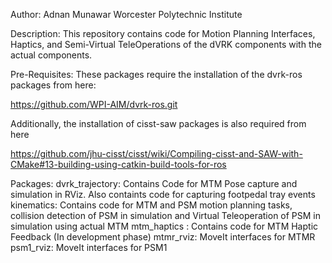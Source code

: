 Author: Adnan Munawar
Worcester Polytechnic Institute

Description:
This repository contains code for Motion Planning Interfaces, Haptics, and Semi-Virtual TeleOperations of the dVRK components with the actual components.

Pre-Requisites:
These packages require the installation of the dvrk-ros packages from here:

https://github.com/WPI-AIM/dvrk-ros.git

Additionally, the installation of cisst-saw packages is also required from here

https://github.com/jhu-cisst/cisst/wiki/Compiling-cisst-and-SAW-with-CMake#13-building-using-catkin-build-tools-for-ros


Packages:
dvrk_trajectory: Contains Code for MTM Pose capture and simulation in RViz. Also containts code for capturing footpedal tray events
kinematics: Contains code for MTM and PSM motion planning tasks, collision detection of PSM in simulation and Virtual Teleoperation of PSM in simulation using actual MTM
mtm_haptics : Contains code for MTM Haptic Feedback (In development phase)
mtmr_rviz: MoveIt interfaces for MTMR
psm1_rviz: MoveIt interfaces for PSM1
